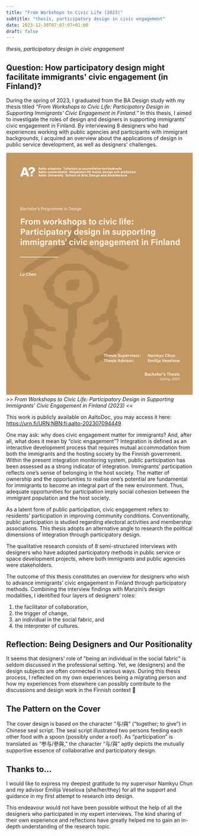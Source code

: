 ```yaml
---
title: "From Workshops to Civic Life (2023)"
subtitle: "thesis, participatory design in civic engagement"
date: 2023-12-30T07:07:07+01:00
draft: false
---
```


*thesis, participatory design in civic engagement*

## Question: How participatory design might facilitate immigrants' civic engagement (in Finland)?

During the spring of 2023, I graduated from the BA Design study with my thesis titled *“From Workshops to Civic Life: Participatory Design in Supporting Immigrants’ Civic Engagement in Finland.”* In this thesis, I aimed to investigate the roles of design and designers in supporting immigrants’ civic engagement in Finland. By interviewing 8 designers who had experiences working with public agencies and participants with immigrant backgrounds, I acquired an overview about the applications of design in public service development, as well as designers' challenges.

[![From Workshops to Civic Life: Participatory Design in Supporting Immigrants’ Civic Engagement in Finland](./images/thesis-cover-ba.png)](https://urn.fi/URN:NBN:fi:aalto-202307094449)
*>> From Workshops to Civic Life: Participatory Design in Supporting Immigrants’ Civic Engagement in Finland (2023) <<*

This work is publicly available on AaltoDoc, you may access it here: <https://urn.fi/URN:NBN:fi:aalto-202307094449>

One may ask: why does civic engagement matter for immigrants? And, after all, what does it mean by “civic engagement”? Integration is defined as an interactive development process that requires mutual accommodation from both the immigrants and the hosting society by the Finnish government. Within the present integration monitoring system, public participation has been assessed as a strong indicator of integration. Immigrants’ participation reflects one’s sense of belonging in the host society. The matter of ownership and the opportunities to realise one’s potential are fundamental for immigrants to become an integral part of the new environment. Thus, adequate opportunities for participation imply social cohesion between the immigrant population and the host society.

As a latent form of public participation, civic engagement refers to residents’ participation in improving community conditions. Conventionally, public participation is studied regarding electoral activities and membership associations. This thesis adopts an alternative angle to research the political dimensions of integration through participatory design.

The qualitative research consists of 8 semi-structured interviews with designers who have adopted participatory methods in public service or space development projects, where both immigrants and public agencies were stakeholders.

The outcome of this thesis constitutes an overview for designers who wish to advance immigrants’ civic engagement in Finland through participatory methods. Combining the interview findings with Manzini’s design modalities, I identified four layers of designers’ roles: 
1. the facilitator of collaboration, 
2. the trigger of change, 
3. an individual in the social fabric, and 
4. the interpreter of cultures.

## Reflection: Being Designers and Our Positionality

It seems that designers' role of "being an individual in the social fabric" is seldom discussed in the professional setting. Yet, we (designers) and the design subjects are often connected in various ways. During this thesis process, I reflected on my own experiences being a migrating person and how my experiences from elsewhere can possibly contribute to the discussions and design work in the Finnish context 🙌

## The Pattern on the Cover

The cover design is based on the character “与/與” (“together; to give”) in Chinese seal script. The seal script illustrated two persons feeding each other food with a spoon (possibly under a roof). As “participation” is translated as “参与/參與,” the character “与/與” aptly depicts the mutually supportive essence of collaborative and participatory design.

## Thanks to...

I would like to express my deepest gratitude to my supervisor Namkyu Chun and my advisor Emilija Veselova (she/her/they) for all the support and guidance in my first attempt to research into design.

This endeavour would not have been possible without the help of all the designers who participated in my expert interviews. The kind sharing of their own experience and reflections have greatly helped me to gain an in-depth understanding of the research topic.